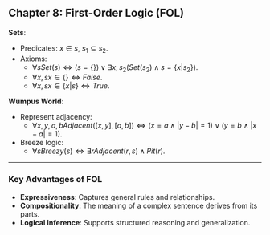 ## **Chapter 8: First-Order Logic (FOL)**


**Sets**:
   - Predicates: $x \in s$, $s_1 \subseteq s_2$.
   - Axioms:
     - $\forall s Set(s) \Leftrightarrow (s = \{\} ) \lor \exists x, s_2 (Set(s_2) \land s = \{x|s_2\})$.
     - $\forall x, s x \in \{\} \Leftrightarrow False$.
     - $\forall x, s x \in \{x|s\} \Leftrightarrow True$.

**Wumpus World**:
   - Represent adjacency:
     - $\forall x, y, a, b Adjacent([x, y], [a, b]) \Leftrightarrow (x = a \land |y - b| = 1) \lor (y = b \land |x - a| = 1)$.
   - Breeze logic:
     - $\forall s Breezy(s) \Leftrightarrow \exists r Adjacent(r, s) \land Pit(r)$.

---

### **Key Advantages of FOL**
- **Expressiveness**: Captures general rules and relationships.
- **Compositionality**: The meaning of a complex sentence derives from its parts.
- **Logical Inference**: Supports structured reasoning and generalization.